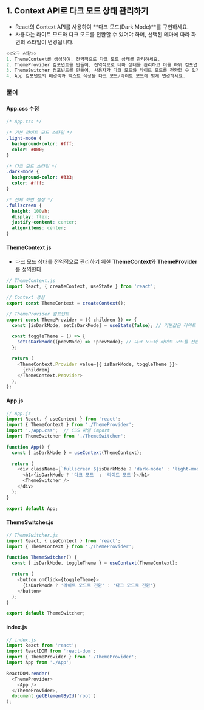 ## 1. Context API로 다크 모드 상태 관리하기
- React의 Context API를 사용하여 **다크 모드(Dark Mode)**를 구현하세요. 
- 사용자는 라이트 모드와 다크 모드를 전환할 수 있어야 하며, 선택된 테마에 따라 화면의 스타일이 변경됩니다.
```js
<<요구 사항>>
1. ThemeContext를 생성하여, 전역적으로 다크 모드 상태를 관리하세요.
2. ThemeProvider 컴포넌트를 만들어, 전역적으로 테마 상태를 관리하고 이를 하위 컴포넌트에 제공하세요.
3. ThemeSwitcher 컴포넌트를 만들어, 사용자가 다크 모드와 라이트 모드를 전환할 수 있게 하세요.
4. App 컴포넌트의 배경색과 텍스트 색상을 다크 모드/라이트 모드에 맞게 변경하세요.
```
### 풀이
#### App.css 수정
```css
/* App.css */

/* 기본 라이트 모드 스타일 */
.light-mode {
  background-color: #fff;
  color: #000;
}

/* 다크 모드 스타일 */
.dark-mode {
  background-color: #333;
  color: #fff;
}

/* 전체 화면 설정 */
.fullscreen {
  height: 100vh;
  display: flex;
  justify-content: center;
  align-items: center;
}
```
####  ThemeContext.js
- 다크 모드 상태를 전역적으로 관리하기 위한 **ThemeContext**와 **ThemeProvider**를 정의한다.
```js
// ThemeContext.js
import React, { createContext, useState } from 'react';

// Context 생성
export const ThemeContext = createContext();

// ThemeProvider 컴포넌트
export const ThemeProvider = ({ children }) => {
  const [isDarkMode, setIsDarkMode] = useState(false); // 기본값은 라이트 모드

  const toggleTheme = () => {
    setIsDarkMode((prevMode) => !prevMode); // 다크 모드와 라이트 모드를 전환
  };

  return (
    <ThemeContext.Provider value={{ isDarkMode, toggleTheme }}>
      {children}
    </ThemeContext.Provider>
  );
};
```

#### App.js
```js
// App.js
import React, { useContext } from 'react';
import { ThemeContext } from './ThemeProvider';
import './App.css';  // CSS 파일 import
import ThemeSwitcher from './ThemeSwitcher';

function App() {
  const { isDarkMode } = useContext(ThemeContext);

  return (
    <div className={`fullscreen ${isDarkMode ? 'dark-mode' : 'light-mode'}`}>
      <h1>{isDarkMode ? '다크 모드' : '라이트 모드'}</h1>
      <ThemeSwitcher />
    </div>
  );
}

export default App;
```

#### ThemeSwitcher.js
```js
// ThemeSwitcher.js
import React, { useContext } from 'react';
import { ThemeContext } from './ThemeProvider';

function ThemeSwitcher() {
  const { isDarkMode, toggleTheme } = useContext(ThemeContext);

  return (
    <button onClick={toggleTheme}>
      {isDarkMode ? '라이트 모드로 전환' : '다크 모드로 전환'}
    </button>
  );
}

export default ThemeSwitcher;
```

#### index.js
```js
// index.js
import React from 'react';
import ReactDOM from 'react-dom';
import { ThemeProvider } from './ThemeProvider';
import App from './App';

ReactDOM.render(
  <ThemeProvider>
    <App />
  </ThemeProvider>,
  document.getElementById('root')
);
```
